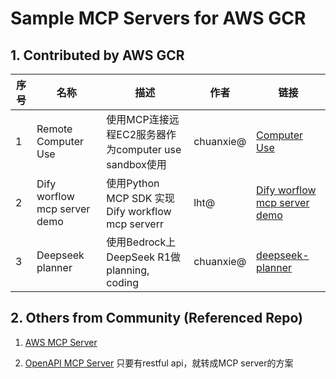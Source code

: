 # Sample MCP Servers for AWS GCR

## 1. Contributed by AWS GCR

| 序号 | 名称 | 描述 | 作者 | 链接 |
|------|------|------|------|------|
| 1 | Remote Computer Use | 使用MCP连接远程EC2服务器作为computer use sandbox使用 | chuanxie@ | [Computer Use](remote_computer_use/README.md) |
| 2 | Dify worflow mcp server demo | 使用Python MCP SDK 实现 Dify workflow mcp serverr | lht@ | [Dify worflow mcp server demo](https://github.com/aws-samples/aws-mcp-servers-samples/blob/main/dify_mcp_servers/README.md) |
| 3 | Deepseek planner | 使用Bedrock上DeepSeek R1做planning, coding | chuanxie@ | [deepseek-planner](deepseek-planner/README.md) |


## 2. Others from Community (Referenced Repo)
1. [AWS MCP Server](https://github.com/rishikavikondala/mcp-server-aws.git)

2. [OpenAPI MCP Server](https://github.com/janwilmake/openapi-mcp-server.git) 只要有restful api，就转成MCP server的方案 

